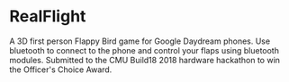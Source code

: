 # RealFlight
A 3D first person Flappy Bird game for Google Daydream phones.
Use bluetooth to connect to the phone and control your flaps using bluetooth modules.
Submitted to the CMU Build18 2018 hardware hackathon to win the Officer's Choice Award. 
